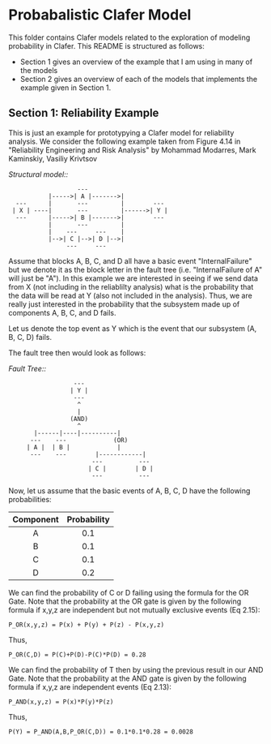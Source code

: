 Probabalistic Clafer Model
==========================

This folder contains Clafer models related to the exploration of modeling probability in Clafer. This README is structured as follows: 
* Section 1 gives an overview of the example that I am using in many of the models
* Section 2 gives an overview of each of the models that implements the example given in Section 1.


## Section 1: Reliability Example ##
This is just an example for prototypying a Clafer model for reliability analysis. We
consider the following example taken from Figure 4.14 in "Reliability Engineering and Risk
Analysis" by Mohammad Modarres, Mark Kaminskiy, Vasiliy Krivtsov

*Structural model::*
```
                   ---
           |----->| A |------->|
  ---      |       ---         |        ---
 | X | ----|       ---         |------>| Y |
  ---      |----->| B |------->|        ---
           |       ---         |
           |    ---     ---    |
           |-->| C |-->| D |-->|
                ---     ---
```

Assume that blocks A, B, C, and D all have a basic event "InternalFailure" but we denote it
as the block letter in the fault tree (i.e. "InternalFailure of A" will just be "A"). In this
example we are interested in seeing if we send data from X (not including in the reliablilty
analysis) what is the probability that the data will be read at Y (also not included in the
analysis). Thus, we are really just interested in the probability that the subsystem made up
of components A, B, C, and D fails.

Let us denote the top event as Y which is the event that our subsystem (A, B, C, D) fails.

The fault tree then would look as follows:

*Fault Tree::*
```
                  ---
                 | Y |
                  ---
                   ^
                   |
                 (AND)
                   ^
       |------|----|----------|
      ---    ---             (OR)
     | A |  | B |             |
      ---    ---        |------------|
                       ---          ---
                      | C |        | D |
                       ---          ---
```

Now, let us assume that the basic events of A, B, C, D have the following probabilities:

| Component     | Probability   |
| :-----------: |:-------------:|
| A             | 0.1           |
| B             | 0.1           |
| C             | 0.1           |
| D             | 0.2           |

We can find the probability of C or D failing using the formula for the OR Gate.
Note that the probability at the OR gate is given by the following formula if x,y,z are
independent but not mutually exclusive events (Eq 2.15):

```P_OR(x,y,z) = P(x) + P(y) + P(z) - P(x,y,z)```

Thus,

```P_OR(C,D) = P(C)+P(D)-P(C)*P(D) = 0.28```

We can find the probability of T then by using the previous result in our AND Gate.
Note that the probability at the AND gate is given by the following formula if x,y,z are
independent events (Eq 2.13):

```P_AND(x,y,z) = P(x)*P(y)*P(z)```

Thus,

```P(Y) = P_AND(A,B,P_OR(C,D)) = 0.1*0.1*0.28 = 0.0028```

